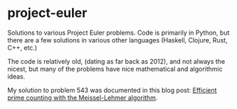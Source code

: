 # project-euler

Solutions to various Project Euler problems.  Code is primarily in Python, but there are a few solutions in various other languages (Haskell, Clojure, Rust, C++, etc.)  

The code is relatively old, (dating as far back as 2012), and not always the nicest, but many of the problems have nice mathematical and algorithmic ideas.

My solution to problem 543 was documented in this blog post: [Efficient prime counting with the Meissel-Lehmer algorithm](http://acganesh.com/posts/2016-12-23-prime-counting.html).
